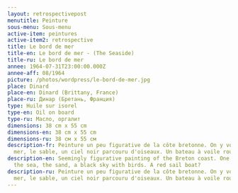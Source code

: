 ```yaml
---
layout: retrospectivepost
menutitle: Peinture
sous-menu: Sous-menu
active-item: peintures
active-item2: retrospective
title: Le bord de mer
title-en: Le bord de mer - (The Seaside)
title-ru: Le bord de mer
annee: 1964-07-31T23:00:00.000Z
annee-aff: 08/1964
picture: /photos/wordpress/le-bord-de-mer.jpg
place: Dinard
place-en: Dinard (Brittany, France)
place-ru: Динар (Бретань, Франция)
type: Huile sur isorel
type-en: Oil on board
type-ru: Масло, оргалит
dimensions: 38 cm x 55 cm
dimensions-en: 38 cm x 55 cm
dimensions-ru: 38 см x 55 см
description-fr: Peinture un peu figurative de la côte bretonne. On y voit la
  mer, le sable, un ciel noir parcouru d'oiseaux. Un bateau à voile rouge ?
description-en: Seemingly figurative painting of the Breton coast. One can see
  the sea, the sand, a black sky with birds. A red sail boat?
description-ru: Peinture un peu figurative de la côte bretonne. On y voit la
  mer, le sable, un ciel noir parcouru d'oiseaux. Un bateau à voile rouge ?
---
```

